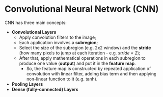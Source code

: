 # Convolutional Neural Network (CNN)

CNN has three main concepts:
- **Convolutional Layers**
    - Apply convolution filters to the image;
    - Each application involves a **subregion**;
    - Select the size of the subregion (e.g. 2x2 window) and the **stride** (how many pixels to jump at each iteration - e.g. *stride = 2*);
    - After that, apply mathematical operations in each subregion to produce one value (**output**) and put it in the **feature map**. 
        - So, the feature map is constructed by repeated application of convolution with linear filter, adding bias term and then applying non-linear function to it (e.g. tanh).  
- **Pooling Layers**
- **Dense (fully-connected) Layers**
